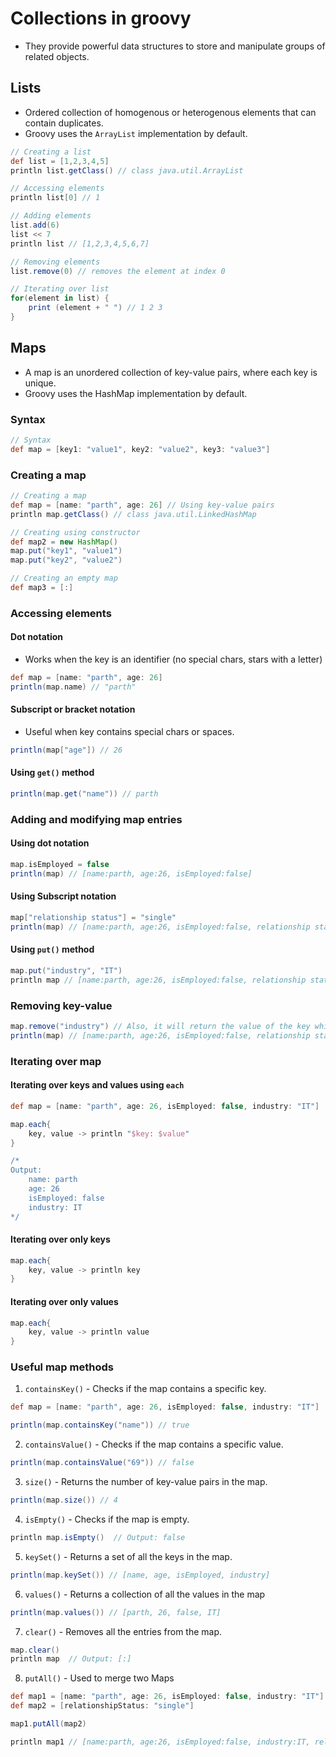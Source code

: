 # Collections in groovy

- They provide powerful data structures to store and manipulate groups of related objects.

## Lists

- Ordered collection of homogenous or heterogenous elements that can contain duplicates.
- Groovy uses the `ArrayList` implementation by default.

```groovy
// Creating a list
def list = [1,2,3,4,5]
println list.getClass() // class java.util.ArrayList

// Accessing elements
println list[0] // 1

// Adding elements
list.add(6)
list << 7
println list // [1,2,3,4,5,6,7]

// Removing elements
list.remove(0) // removes the element at index 0

// Iterating over list
for(element in list) {
    print (element + " ") // 1 2 3
}
```

## Maps

- A map is an unordered collection of key-value pairs, where each key is unique.
- Groovy uses the HashMap implementation by default.

### Syntax

```groovy
// Syntax
def map = [key1: "value1", key2: "value2", key3: "value3"]
```

### Creating a map

```groovy
// Creating a map
def map = [name: "parth", age: 26] // Using key-value pairs
println map.getClass() // class java.util.LinkedHashMap

// Creating using constructor
def map2 = new HashMap()
map.put("key1", "value1")
map.put("key2", "value2")

// Creating an empty map
def map3 = [:]
```

### Accessing elements

#### Dot notation

- Works when the key is an identifier (no special chars, stars with a letter)

```groovy
def map = [name: "parth", age: 26]
println(map.name) // "parth"
```

#### Subscript or bracket notation

- Useful when key contains special chars or spaces.

```groovy
println(map["age"]) // 26
```

#### Using `get()` method

```groovy
println(map.get("name")) // parth
```

### Adding and modifying map entries

#### Using dot notation

```groovy
map.isEmployed = false
println(map) // [name:parth, age:26, isEmployed:false]
```

#### Using Subscript notation

```groovy
map["relationship status"] = "single"
println(map) // [name:parth, age:26, isEmployed:false, relationship status:single]
```

#### Using `put()` method

```groovy
map.put("industry", "IT")
println map // [name:parth, age:26, isEmployed:false, relationship status:single, industry:IT]
```

### Removing key-value

```groovy
map.remove("industry") // Also, it will return the value of the key which can be stored in a variable
println(map) // [name:parth, age:26, isEmployed:false, relationship status:single]
```

### Iterating over map

#### Iterating over keys and values using `each`

```groovy
def map = [name: "parth", age: 26, isEmployed: false, industry: "IT"]

map.each{
	key, value -> println "$key: $value"
}

/*
Output:
    name: parth
    age: 26
    isEmployed: false
    industry: IT
*/
```

#### Iterating over only keys

```groovy
map.each{
	key, value -> println key
}
```

#### Iterating over only values

```groovy
map.each{
	key, value -> println value
}
```

### Useful map methods

1. `containsKey()` - Checks if the map contains a specific key.

```groovy
def map = [name: "parth", age: 26, isEmployed: false, industry: "IT"]

println(map.containsKey("name")) // true
```

2. `containsValue()` - Checks if the map contains a specific value.

```groovy
println(map.containsValue("69")) // false
```

3. `size()` - Returns the number of key-value pairs in the map.

```groovy
println(map.size()) // 4
```

4. `isEmpty()` - Checks if the map is empty.

```groovy
println map.isEmpty()  // Output: false
```

5. `keySet()` - Returns a set of all the keys in the map.

```groovy
println(map.keySet()) // [name, age, isEmployed, industry]
```

6. `values()` - Returns a collection of all the values in the map

```groovy
println(map.values()) // [parth, 26, false, IT]
```

7. `clear()` - Removes all the entries from the map.

```groovy
map.clear()
println map  // Output: [:]
```

8. `putAll()` - Used to merge two Maps

```groovy
def map1 = [name: "parth", age: 26, isEmployed: false, industry: "IT"]
def map2 = [relationshipStatus: "single"]

map1.putAll(map2)

println map1 // [name:parth, age:26, isEmployed:false, industry:IT, relationshipStatus:single]
```
